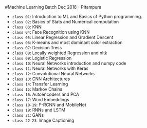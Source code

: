 #Machine Learning Batch Dec 2018 - Pitampura

- `class 01`: Introduction to ML and Basics of Python programming.
- `class 02`: Basics of Stats and Numerical computation
- `class 03`: KNN
- `class 04`: Face Recognition using KNN
- `class 05`: Linear Regression and Gradient Descent
- `class 06`: K-means and most dominant color extraction
- `class 07`: Decision Tress
- `class 08`: Locally weighted Regression and nltk
- `class 09`: Logistic Regression
- `class 10`: Neural Networks introduction and numpy code
- `class 11`: Neural Networks with Keras
- `class 12`: Convolutional Neural Networks
- `class 13`: CNN Architectures
- `class 14`: Transfer Learning
- `class 15`: Markov Chains
- `class 16`: Autoencoders and PCA
- `class 17`: Word Embeddings
- `class 18-19`: F-RCNN and MobileNet
- `class 19`: RNNs and LSTM
- `class 21`: GANs
- `class 22-23`: Image Captioning
